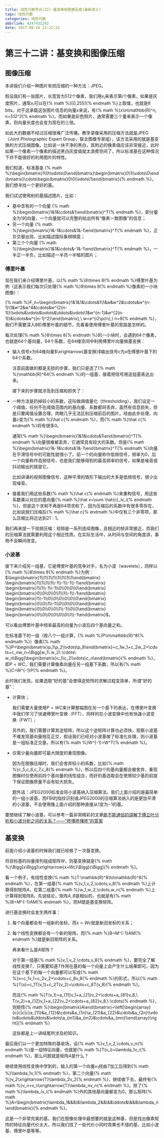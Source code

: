 ```yaml
---
title: 线性代数导论(32)-基变换和图像压缩(最新讲义)
tags: 线性代数
categories: 线性代数
abbrlink: 4247433292
date: 2017-08-16 22:22:22
---
```


<!-- toc -->
<!-- more -->
# 第三十二讲：基变换和图像压缩

## 图像压缩

本讲我们介绍一种图片有损压缩的一种方法：JPEG。

假设我们有一张图片，长宽皆为$512$个像素，我们用$x_i$来表示第$i$个像素，如果是灰度照片，通常$x_i$可以在{% math %}[0,255]{% endmath %}上取值，也就是8 bits。对于这承载这张图片信息的向量$x$来说，有{% math %}x\in\mathbb{R}^n, n=512^2{% endmath %}。而如果是彩色照片，通常需要三个量来表示一个像素，则向量长度也会变为现在的三倍。

如此大的数据不经过压缩很难广泛传播。教学录像采用的压缩方法就是JPEG（Joint Photographic Expert Group，联合图像专家组），该方法采用的就是基变换的方式压缩图像。比如说一块干净的黑白，其附近的像素值应该非常接近，此时如果一个像素一个像素的描述黑白灰度值就太浪费空间了，所以标准基在这种情况下并不能很好的利用图片的特性。

我们知道，标准基是 {% math %}\begin{bmatrix}1\\0\\\vdots\\0\end{bmatrix}\begin{bmatrix}0\\1\\\vdots\\0\end{bmatrix}\cdots\begin{bmatrix}0\\0\\\vdots\\1\end{bmatrix}{% endmath %}，我们想寻找一个更好的基。

我们试试使用别的基描述图片，比如：

* 基中含有的一个向量 {% math %}\begin{bmatrix}1&1&\cdots&1\end{bmatrix}^T{% endmath %}，即分量全为$1$的向量，一个向量就可以完整的给出所有“像素一致图像”的信息；
* 另一个向量 {% math %}\begin{bmatrix}1&-1&\cdots&1&-1\end{bmatrix}^T{% endmath %}，正负交替出现，比如描述国际象棋棋盘；
* 第三个个向量 {% math %}\begin{bmatrix}1&1&\cdots&-1&-1\end{bmatrix}^T{% endmath %}，一半正一半负，比如描述一半亮一半暗的图片；

### 傅里叶基

现在我们来介绍傅里叶基，以{% math %}8\times 8{% endmath %}傅里叶基为例（这表示我们每次只处理{% math %}8\times 8{% endmath %}像素的一小块图像）：

{% math %}F_n=\begin{bmatrix}1&1&1&\cdots&1\\1&w&w^2&\cdots&w^{n-1}\\1&w^2&w^4&\cdots&w^{2(n-1)}\\\vdots&\vdots&\vdots&\ddots&\vdots\\1&w^{n-1}&w^{2(n-1)}&\cdots&w^{(n-1)^2}\end{bmatrix},\ w=e^{i2\pi/n},\ n=8{% endmath %}，我们不需要深入$8$阶傅里叶基的细节，先看看使用傅里叶基的思路是怎样的。

每次处理{% math %}8\times 8{% endmath %}的一小块时，会遇到$64$个像素，也就是$64$个基向量，$64$个系数，在$64$维空间中利用傅里叶向量做基变换：

* 输入信号$x$为$64$维向量$\xrightarrow{基变换}$输出信号$c$为$x$在傅里叶基下的$64$个系数。

    注意前面做的都是无损的步骤，我们只是选了{% math %}\mathbb{R}^64{% endmath %}的一组基，接着把信号用这组基表达出来。
    
    接下来的步骤就涉及到压缩和损失了：
    
    
* 一种方法是扔掉较小的系数，这叫做阈值量化（thresholding），我们设定一个阈值，任何不在阈值范围内的基向量、系数都将丢弃，虽然有信息损失，但是只要阈值设置合理，肉眼几乎无法区别压缩前后的图片。经由此步处理，向量$c$变为{% math %}\hat c{% endmath %}，而{% math %}\hat c{% endmath %}将有很多$0$。
    
    通常{% math %}\begin{bmatrix}1&1&\cdots&1\end{bmatrix}^T{% endmath %}向量很难被丢弃，它通常具有较大的系数。但是{% math %}\begin{bmatrix}1&-1&\cdots&1&-1\end{bmatrix}^T{% endmath %}向量在平滑信号中的可能性就很小了。前一个的向量称作低频信号，频率为$0$，后一个向量称作高频信号，也是我们能够得到的最高频率的信号，如果是噪音或抖动输出的就是它。
    
    比如讲课的视频图像信号，这种平滑的情形下输出的大多是低频信号，很少出现噪音。
    
    
* 接着我们用这些系数{% math %}\hat c{% endmath %}来重构信号，用这些系数乘以对应的基向量{% math %}\hat x=\sum \hat{c}_iv_i{% endmath %}，但是这个求和不再是$64$项求和了，因为压缩后的系数中有很多零存在，比如说我们压缩后{% math %}\hat c{% endmath %}中仅有三个非零项，那么压缩比将近达到$21:1$。

我们再来提一下视频压缩：视频是一系列连续图像，且相近的帧非常接近，而我们的压缩算法就需要利用这个相近性质。在实际生活中，从时间与空间的角度讲，事物不会瞬间改变。

### 小波基

接下来介绍另一组基，它是傅里叶基的竞争对手，名为小波（wavelets），同样以{% math %}8\times 8{% endmath %}为例：
$\begin{bmatrix}1\\1\\1\\1\\1\\1\\1\\1\end{bmatrix}
\begin{bmatrix}1\\1\\1\\1\\-1\\-1\\-1\\-1\end{bmatrix}
\begin{bmatrix}1\\1\\-1\\-1\\0\\0\\0\\0\end{bmatrix}
\begin{bmatrix}0\\0\\0\\0\\1\\1\\-1\\-1\end{bmatrix}
\begin{bmatrix}1\\-1\\0\\0\\0\\0\\0\\0\end{bmatrix}
\begin{bmatrix}0\\0\\1\\-1\\0\\0\\0\\0\end{bmatrix}
\begin{bmatrix}0\\0\\0\\0\\1\\-1\\0\\0\end{bmatrix}
\begin{bmatrix}0\\0\\0\\0\\0\\0\\1\\-1\end{bmatrix}$。

可以看出傅里叶基中频率最高的向量为小波后四个基向量之和。

在标准基下的一组（按八个一组计算，{% math %}P\in\mathbb{R}^8{% endmath %}）像素{% math %}P=\begin{bmatrix}p_1\\p_2\\\vdots\\p_8\end{bmatrix}=c_1w_1+c_2w_2+\cdots+c_nw_n=\Bigg[w_1\ w_2\ \cdots\ w_n\Bigg]\begin{bmatrix}c_1\\c_2\\\vdots\\c_n\end{bmatrix}{% endmath %}，即$P=WC$，我们需要计算像素向量在另一组基下系数，所以有{% math %}C=W^{-1}P{% endmath %}。

此时我们发现，如果选取“好的基”会使得逆矩阵的求解过程变简单，所谓“好的基”：

* 计算快；
    
    我们需要大量使用$P=WC$来计算整幅图在另一个基下的表达，在傅里叶变换中我们学习了快速傅里叶变换（FFT），同样的在小波变换中也有快速小波变换（FWT）；
    
    另外的，我们需要计算其逆矩阵，所以这个逆矩阵计算也必须快，观察小波基不难发现基向量相互正交，假设我们已经对小波基做了标准化处理，则小波基是一组标准正交基，所以有{% math %}W^{-1}=W^T{% endmath %}。
    
    
* 仅需少量向量即可最大限度的重现图像。
    
    因为在图像压缩时，我们会舍弃较小的系数，比如{% math %}c_5,c_6,c_7,c_8{% endmath %}，所以后四个的基向量都会被舍弃，重现图像时仅使用前四个基向量的线性组合，而好的基选取会在使用较少基的前提下保证图像质量不会有较大损失。
    
    题外话：JPEG2000标准会将小波基纳入压缩算法。我们上面介绍的是最简单的一组小波基，而FBI的指纹识别或JPEG2000的压缩算法纳入的是更加平滑的小波基，不会使用像上面介绍的那种直接从$1$变为$-1$的基。

要想继续了解小波基，可以参考一篇非常精彩的文章[能不能通俗的讲解下傅立叶分析和小波分析之间的关系？——“咚懂咚懂咚“的答案](https://www.zhihu.com/question/22864189/answer/40772083)

## 基变换

前面介绍小波基的时候我们就已经做了一次基变换。

将目标基的向量按列组成矩阵$W$，则基变换就是{% math %}\Bigg[x\Bigg]\xrightarrow{x=Wc}\Bigg[c\Bigg]{% endmath %}。

看一个例子，有线性变换{% math %}T:\mathbb{R}^8\to\mathbb{R}^8{% endmath %}，在第一组基{% math %}v_1,v_2,\cdots,v_8{% endmath %}上计算得到矩阵$A$，在第二组基{% math %}w_1,w_2,\cdots,w_n{% endmath %}上计算得到矩阵$B$。先说结论，矩阵$A,B$是相似的，也就是有{% math %}B=M^{-1}AM{% endmath %}，而$M$就是基变换矩阵。

进行基变换时会发生两件事：
1. 每个向量都会有一组新的坐标，而$x=Wc$就是新旧坐标的关系；
2. 每个线性变换都会有一个新的矩阵，而{% math %}B=M^{-1}AM{% endmath %}就是新旧矩阵的关系。

    再来看什么是$A$矩阵？
    
    对于第一组基{% math %}v_1,v_2,\cdots,v_8{% endmath %}，要完全了解线性变换$T$，只需要知道$T$作用在基的每一个向量上会产生什么结果即可。因为在这个基下的每一个向量都可以写成{% math %}x=c_1v_1+c_2v_2+\cdots+c_8v_8{% endmath %}的形式，所以{% math %}T(x)=c_1T(v_1)+c_2T(v_2)+\cdots+c_8T(v_8){% endmath %}。
    
    而且{% math %}T(v_1)=a_{11}v_1+a_{21}v_2+\cdots+a_{81}v_8,\ T(v_2)=a_{12}v_1+a_{22}v_2+\cdots+a_{82}v_8,\ \cdots{% endmath %}，则矩阵{% math %}\begin{bmatrix}A\end{bmatrix}=\left[\begin{array}{c|c|c|c}a_{11}&a_{12}&\cdots&a_{1n}\\a_{21}&a_{22}&\cdots&a_{2n}\\\vdots&\vdots&\ddots&\vdots\\a_{m1}&a_{m2}&\cdots&a_{mn}\\\end{array}\right]{% endmath %}
    
    这些都是上一讲结尾所涉及的知识。

最后我们以一个更加特殊的基收场，设{% math %}v_1,v_2,\cdots,v_n{% endmath %}是一组特征向量，也就是{% math %}T(v_i)=\lambda_1v_i{% endmath %}，那么问题就是矩阵$A$是什么？

继续使用线性变换中学到的，输入的第一个向量$v_1$经由$T$加工后得到{% math %}\lambda_1v_1{% endmath %}，第二个向量{% math %}v_2\xrightarrow{T}\lambda_2v_2{% endmath %}，继续做下去，最终有{% math %}v_n=v_n\xrightarrow{T}\lambda_nv_n{% endmath %}。除了{% math %}\lambda_iv_i{% endmath %}外的其他基向量都变为$0$，那么矩阵{% math %}A=\begin{bmatrix}\lambda_1&&&\\&\lambda_2&&\\&&\ddots&\\&&&\lambda_n\end{bmatrix}{% endmath %}。

这是一个非常完美的基，我们在图像处理中最想要的就是这种基，但是找出像素矩阵的特征向量代价太大，所以我们找了一些代价小同时效果也不错的基，比如小波基、傅里叶基等等。
